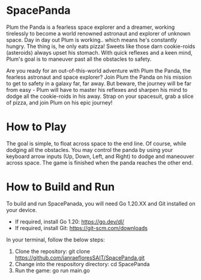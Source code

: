 # SpacePanda
Plum the Panda is a fearless space explorer and a dreamer, working tirelessly to become a world renowned astronaut and explorer of unknown space. Day in day out Plum is working.. which means he's constantly hungry. The thing is, he only eats pizza! Sweets like those darn cookie-roids (asteroids) always upset his stomach. With quick reflexes and a keen mind, Plum's goal is to maneuver past all the obstacles to safety. 

Are you ready for an out-of-this-world adventure with Plum the Panda, the fearless astronaut and space explorer? Join Plum the Panda on his mission to get to safety in a galaxy far, far away. But beware, the journey will be far from easy - Plum will have to master his reflexes and sharpen his mind to dodge all the cookie-roids in his away. Strap on your spacesuit, grab a slice of pizza, and join Plum on his epic journey!

# How to Play
The goal is simple, to float across space to the end line. Of course, while dodging all the obstacles. You may control the panda by using your keyboard arrow inputs (Up, Down, Left, and Right) to dodge and maneouver across space. The game is finished when the panda reaches the other end. 

# How to Build and Run
To build and run SpacePanada, you will need Go 1.20.XX and Git installed on your device.
- If required, install Go 1.20: https://go.dev/dl/
- If required, install Git: https://git-scm.com/downloads

In your terminal, follow the below steps:
1. Clone the repository: git clone https://github.com/janraefloresSAIT/SpacePanda.git
2. Change into the respository directory: cd SpacePanda
3. Run the game: go run main.go
